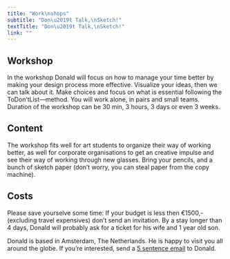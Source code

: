 ```yaml
---
title: "Work\nshops"
subtitle: "Don\u2019t Talk,\nSketch!"
textTitle: "Don\u2019t Talk,\nSketch!"
link: ""
---
```

## Workshop
In the workshop Donald will focus on how to manage your time better by making your design process more effective. Visualize your ideas, then we can talk about it. Make choices and focus on what is essential following the ToDon’tList—method. You will work alone, in pairs and small teams. Duration of the workshop can be 30 min, 3 hours, 3 days or even 3 weeks.

## Content
The workshop fits well for art students to organize their way of working better, as well for corporate organisations to get an creative impulse and see their way of working through new glasses. Bring your pencils, and a bunch of sketch paper (don’t worry, you can steal paper from the copy machine).

## Costs
Please save yourselve some time: If your budget is less then €1500,- (excluding travel expensives) don’t send an invitation. By a stay longer than 4 days, Donald will probably ask for a ticket for his wife and 1 year old son.

Donald is based in Amsterdam, The Netherlands. He is happy to visit you all around the globe. If you’re interested, send a [5 sentence email](/) to Donald. 
